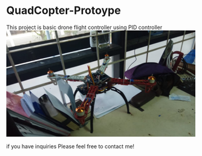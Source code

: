 # QuadCopter-Protoype

This project is basic drone flight controller using PID controller
<img src="Drone%20angle1.jpeg" width=500>

if you have inquiries
Please feel free to contact me!
